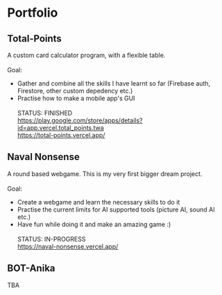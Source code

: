 # Portfolio

## Total-Points

A custom card calculator program, with a flexible table.<br />
<br />
Goal: <br />

- Gather and combine all the skills I have learnt so far (Firebase auth, Firestore, other custom depedency etc.)<br />
- Practise how to make a mobile app's GUI<br />
  <br />
  STATUS: FINISHED<br />
  https://play.google.com/store/apps/details?id=app.vercel.total_points.twa<br />
  https://total-points.vercel.app/

## Naval Nonsense

A round based webgame. This is my very first bigger dream project.<br />
<br />
Goal: <br />

- Create a webgame and learn the necessary skills to do it<br />
- Practise the current limits for AI supported tools (picture AI, sound AI etc.)<br />
- Have fun while doing it and make an amazing game :)<br />
  <br />
  STATUS: IN-PROGRESS<br />
  https://naval-nonsense.vercel.app/

## BOT-Anika

TBA
